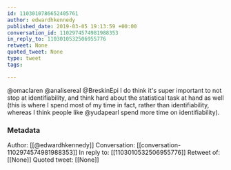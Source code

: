 ```yaml
---
id: 1103010786652405761
author: edwardhkennedy
published_date: 2019-03-05 19:13:59 +00:00
conversation_id: 1102974574981988353
in_reply_to: 1103010532506955776
retweet: None
quoted_tweet: None
type: tweet
tags:

---
```


@omaclaren @analisereal @BreskinEpi I do think it's super important to not stop at identifiability, and think hard about the statistical task at hand as well (this is where I spend most of my time in fact, rather than identifiability, whereas I think people like @yudapearl spend more time on identifiability).

### Metadata

Author: [[@edwardhkennedy]]
Conversation: [[conversation-1102974574981988353]]
In reply to: [[1103010532506955776]]
Retweet of: [[None]]
Quoted tweet: [[None]]
